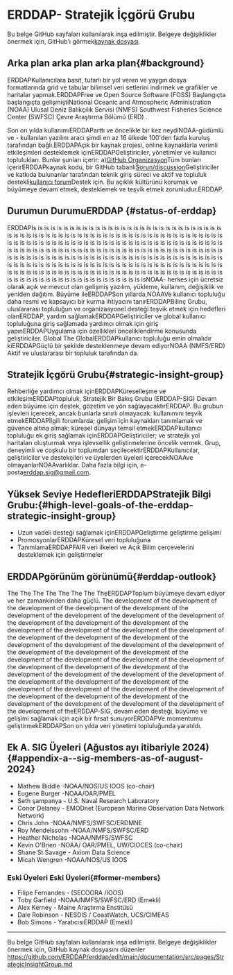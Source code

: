 # ERDDAP- Stratejik İçgörü Grubu

Bu belge GitHub sayfaları kullanılarak inşa edilmiştir. Belgeye değişiklikler önermek için, GitHub'ı görmek[kaynak dosyası](https://github.com/ERDDAP/erddap/blob/main/documentation/src/pages/StrategicInsightGroup.md).

## Arka plan arka plan arka plan{#background} 
ERDDAPKullanıcılara basit, tutarlı bir yol veren ve yaygın dosya formatlarında grid ve tabular bilimsel veri setlerini indirmek ve grafikler ve haritalar yapmak.ERDDAPFree ve Open Source Software (FOSS) Başlangıçta başlangıçta gelişmiştiNational Oceanic and Atmospheric Administration  (NOAA) Ulusal Deniz Balıkçılık Servisi (NMFS) Southwest Fisheries Science Center (SWFSC) Çevre Araştırma Bölümü (ERD) .

Son on yılda kullanımıERDDAParttı ve öncelikle bir kez neydiNOAA-güdümlü ve - kullanılan yazılım aracı şimdi en az 16 ülkede 100'den fazla kuruluş tarafından bağlı.ERDDAPAçık bir kaynak projesi, online kaynaklarla verimli etkileşimleri desteklemek içinERDDAPGeliştiriciler, yönetimler ve kullanıcı toplulukları. Bunlar şunları içerir: a)[GitHub Organizasyon](https://github.com/erddap)Tüm bunları içerirERDDAPkaynak kodu, bir GitHub tabanlı[Sorun/discussion](https://github.com/ERDDAP/erddap/discussions)Geliştiriciler ve katkıda bulunanlar tarafından teknik giriş süreci ve aktif ve topluluk destekli[kullanıcı forum](https://groups.google.com/g/erddap)Destek için. Bu açıklık kültürünü korumak ve büyümeye devam etmek, desteklemek ve teşvik etmek zorunludur.ERDDAP.

## Durumun DurumuERDDAP {#status-of-erddap} 
ERDDAPIs is is is is is is is is is is is is is is is is is is is is is is is is is is is is is is is is is is is is is is is is is is is is is is is is is is is is is is is is is is is is is is is is is is is is is is is is is is is is is is is is is is is is is is is is is is is is is is is is is is is is is is is is is is is is is is is is is is is is is is is is is is is is is is is is is is is is is is is is is is is is is is is is is is is is is is is is is is is is is is is is is is is is is is is is is is is is is is is is is is is is is is is is is is is is is is is is is is is is is is is is is is is is is is is is is is is is is is is is is is is is is is is is is is is is is is is is is is is is is is is is is is is is is is is is is is is is is is isNOAA- herkes için ücretsiz olarak açık ve mevcut olan gelişmiş yazılım, yükleme, kullanım, değişiklik ve yeniden dağıtım. Büyüme ileERDDAPSon yıllarda,NOAAVe kullanıcı topluluğu daha resmi ve kapsayıcı bir kurma ihtiyacını tanırERDDAPBilinç Grubu, uluslararası topluluğun ve organizasyonel desteği teşvik etmek için hedefleri olanERDDAP, yardım sağlamakERDDAPGeliştiriciler ve global kullanıcı topluluğuna giriş sağlamada yardımcı olmak için giriş yapınERDDAPUygulama için özellikleri önceliklendirme konusunda geliştiriciler. Global The GlobalERDDAPkullanıcı topluluğu emin olmalıdır kiERDDAPGüçlü bir şekilde desteklenmeye devam ediyorNOAA  (NMFS/ERD) Aktif ve uluslararası bir topluluk tarafından da.

## Stratejik İçgörü Grubu{#strategic-insight-group} 
Rehberliğe yardımcı olmak içinERDDAPKüreselleşme ve etkileşimERDDAPtopluluk, Stratejik Bir Bakış Grubu (ERDDAP-SIG) Devam eden büyüme için destek, gözetim ve yön sağlayacaktırERDDAP. Bu grubun işlevleri içerecek, ancak bunlarla sınırlı olmayacak: kullanımını teşvik etmekERDDAPİlgili forumlarda; gelişim için kaynakları tanımlamak ve güvence altına almak; küresel dünyayı temsil etmekERDDAPkullanıcı topluluğu ek giriş sağlamak içinERDDAPGeliştiriciler; ve stratejik yol haritaları oluşturmak veya işlevsellik geliştirmelerine öncelik vermek. Grup, deneyimli ve coşkulu bir toplumdan seçilecektirERDDAPKullanıcılar, geliştiriciler ve destekçileri ve üyelerden üyeleri içerecekNOAAve olmayanlarNOAAvarlıklar. Daha fazla bilgi için, e-posta[erddap.sig@gmail.com](mailto:erddap.sig@gmail.com).

## Yüksek Seviye HedefleriERDDAPStratejik Bilgi Grubu:{#high-level-goals-of-the-erddap-strategic-insight-group} 
* Uzun vadeli desteği sağlamak içinERDDAPGeliştirme geliştirme gelişimi
* PromosyonlarERDDAPKüresel veri topluluğuna
* TanımlamaERDDAPFAIR veri ilkeleri ve Açık Bilim çerçevelerini desteklemek için geliştirmeler

## ERDDAPgörünüm görünümü{#erddap-outlook} 
The The The The The The The TheERDDAPToplum büyümeye devam ediyor ve her zamankinden daha güçlü. The development of the development of the development of the development of the development of the development of the development of the development of the development of the development of the development of the development of the development of the development of the development of the development of the development of the development of the development of the development of the development of the development of the development of the development of the development of the development of the development of the development of the development of the development of the development of the development of the development of the development of the development of the development of the development of the development of the development of the development of the development of the development of the development of the development of the development of the development of the development of the development of the development of the development of the development of the development of theERDDAP-SIG, devam eden desteği, büyüme ve gelişimi sağlamak için açık bir fırsat sunuyorERDDAPVe momentumu geliştirmekERDDAPSon on yılda veri yönetimi topluluğunda yaratıldı.

## Ek A. SIG Üyeleri (Ağustos ayı itibariyle 2024)  {#appendix-a--sig-members-as-of-august-2024} 
* Mathew Biddle -NOAA/NOS/US IOOS (co-chair) 
* Eugene Burger -NOAA/OAR/PMEL
* Seth şampanya - U.S. Naval Research Laboratory
* Conor Delaney - EMODnet (European Marine Observation Data Network Network) 
* Chris John -NOAA/NMFS/SWFSC/ERDMNE
* Roy Mendelssohn -NOAA/NMFS/SWFSC/ERD
* Heather Nicholas -NOAA/NMFS/SWFSC
* Kevin O'Brien -NOAA/ OAR/PMEL, UW/CIOCES (co-chair) 
* Shane St Savage - Axiom Data Science
* Micah Wengren -NOAA/NOS/US IOOS

### Eski Üyeleri Eski Üyeleri{#former-members} 
* Filipe Fernandes - (SECOORA /IOOS)  
* Toby Garfield -NOAA/NMFS/SWFSC/ERD  (Emekli) 
* Alex Kerney - Maine Araştırma Enstitüsü
* Dale Robinson - NESDIS / CoastWatch, UCS/CIMEAS
* Bob Simons - YaratıcısıERDDAP  (Emekli) 

---

Bu belge GitHub sayfaları kullanılarak inşa edilmiştir. Belgeye değişiklikler önermek için, GitHub kaynak dosyasını düzenler[ https://github.com/ERDDAP/erddap/edit/main/documentation/src/pages/StrategicInsightGroup.md ](https://github.com/ERDDAP/erddap/edit/main/documentation/src/pages/StrategicInsightGroup.md)
